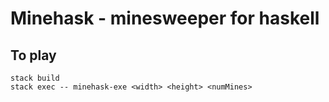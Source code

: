 # Minehask - minesweeper for haskell

## To play
```
stack build
stack exec -- minehask-exe <width> <height> <numMines>
